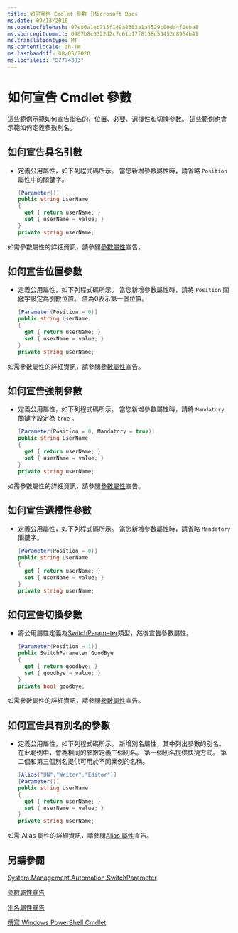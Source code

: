 ```yaml
---
title: 如何宣告 Cmdlet 參數 |Microsoft Docs
ms.date: 09/13/2016
ms.openlocfilehash: 97e86a1eb715f149a8383a1a4529c00da4f0eba8
ms.sourcegitcommit: 0907b8c6322d2c7c61b17f8168d53452c8964b41
ms.translationtype: MT
ms.contentlocale: zh-TW
ms.lasthandoff: 08/05/2020
ms.locfileid: "87774383"
---
```

# <a name="how-to-declare-cmdlet-parameters"></a>如何宣告 Cmdlet 參數

這些範例示範如何宣告指名的、位置、必要、選擇性和切換參數。 這些範例也會示範如何定義參數別名。

## <a name="how-to-declare-a-named-parameter"></a>如何宣告具名引數

- 定義公用屬性，如下列程式碼所示。 當您新增參數屬性時，請省略 `Position` 屬性中的關鍵字。

    ```csharp
    [Parameter()]
    public string UserName
    {
      get { return userName; }
      set { userName = value; }
    }
    private string userName;
    ```

如需參數屬性的詳細資訊，請參閱[參數屬性](./parameter-attribute-declaration.md)宣告。

## <a name="how-to-declare-a-positional-parameter"></a>如何宣告位置參數

- 定義公用屬性，如下列程式碼所示。 當您新增參數屬性時，請將 `Position` 關鍵字設定為引數位置。 值為0表示第一個位置。

    ```csharp
    [Parameter(Position = 0)]
    public string UserName
    {
      get { return userName; }
      set { userName = value; }
    }
    private string userName;
    ```

如需參數屬性的詳細資訊，請參閱[參數屬性](./parameter-attribute-declaration.md)宣告。

## <a name="how-to-declare-a-mandatory-parameter"></a>如何宣告強制參數

- 定義公用屬性，如下列程式碼所示。 當您新增參數屬性時，請將 `Mandatory` 關鍵字設定為 `true` 。

    ```csharp
    [Parameter(Position = 0, Mandatory = true)]
    public string UserName
    {
      get { return userName; }
      set { userName = value; }
    }
    private string userName;
    ```

如需參數屬性的詳細資訊，請參閱[參數屬性](./parameter-attribute-declaration.md)宣告。

## <a name="how-to-declare-an-optional-parameter"></a>如何宣告選擇性參數

- 定義公用屬性，如下列程式碼所示。 當您新增參數屬性時，請省略 `Mandatory` 關鍵字。

    ```csharp
    [Parameter(Position = 0)]
    public string UserName
    {
      get { return userName; }
      set { userName = value; }
    }
    private string userName;
    ```

## <a name="how-to-declare-a-switch-parameter"></a>如何宣告切換參數

- 將公用屬性定義為[SwitchParameter](/dotnet/api/System.Management.Automation.SwitchParameter)類型，然後宣告參數屬性。

    ```csharp
    [Parameter(Position = 1)]
    public SwitchParameter GoodBye
    {
      get { return goodbye; }
      set { goodbye = value; }
    }
    private bool goodbye;
    ```

如需參數屬性的詳細資訊，請參閱[參數屬性](./parameter-attribute-declaration.md)宣告。

## <a name="how-to-declare-a-parameter-with-aliases"></a>如何宣告具有別名的參數

- 定義公用屬性，如下列程式碼所示。 新增別名屬性，其中列出參數的別名。 在此範例中，會為相同的參數定義三個別名。 第一個別名提供快捷方式。 第二個和第三個別名提供可用於不同案例的名稱。

    ```csharp
    [Alias("UN","Writer","Editor")]
    [Parameter()]
    public string UserName
    {
      get { return userName; }
      set { userName = value; }
    }
    private string userName;
    ```

如需 Alias 屬性的詳細資訊，請參閱[Alias 屬性](./alias-attribute-declaration.md)宣告。

## <a name="see-also"></a>另請參閱

[System.Management.Automation.SwitchParameter](/dotnet/api/System.Management.Automation.SwitchParameter)

[參數屬性宣告](./parameter-attribute-declaration.md)

[別名屬性宣告](./alias-attribute-declaration.md)

[撰寫 Windows PowerShell Cmdlet](./writing-a-windows-powershell-cmdlet.md)
